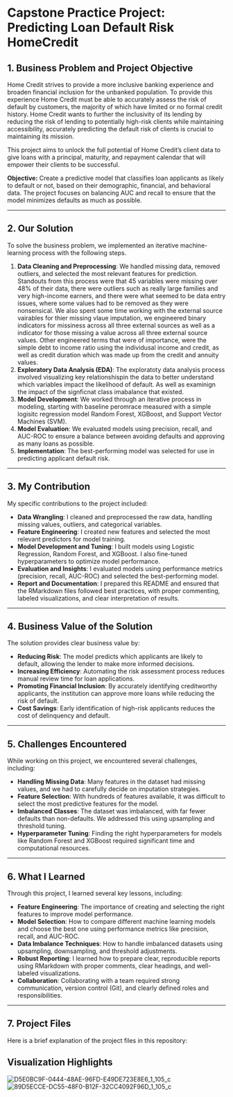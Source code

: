 # **Capstone Practice Project: Predicting Loan Default Risk HomeCredit**

## **1. Business Problem and Project Objective**

Home Credit strives to provide a more inclusive banking experience and broaden financial inclusion for the unbanked population.  To provide this experience Home Credit must be able to accurately assess the risk of default by customers, the majority of which have limited or no formal credit history. Home Credit wants to further the inclusivity of its lending by reducing the risk of lending to potentially high-risk clients while maintaining accessibility, accurately predicting the default risk of clients is crucial to maintaining its mission. 

This project aims to unlock the full potential of Home Credit’s client data to give loans with a principal, maturity, and repayment calendar that will empower their clients to be successful.

**Objective:** 
Create a predictive model that classifies loan applicants as likely to default or not, based on their demographic, financial, and behavioral data. The project focuses on balancing AUC and recall to ensure that the model minimizes defaults as much as possible. 

---

## **2. Our Solution**
To solve the business problem, we implemented an iterative machine-learning process with the following steps. 
1. **Data Cleaning and Preprocessing**:
We handled missing data, removed outliers, and selected the most relevant features for prediction. Standouts from this process were that 45 variables were missing over 48% of their data, there were outliers such as really large families and very high-income earners, and there were what seemed to be data entry issues, where some values had to be removed as they were nonsensical. We also spent some time working with the external source vairables for thier missing vlaue imputation, we engineered binary indicators for missiness across all three external sources as well as a indicator for those missing a value across all three external source values. Other engineered terms that were of importance, were the simple debt to income ratio using the individusal income and credit, as well as credit duration which was made up from the credit and annuity values. 
4. **Exploratory Data Analysis (EDA)**:
The exploratoty data analysis process involved visualizing key relationshispin the data to better understand which variables impact the likelihood of default. As well as examinign the impact of the signficnat class imabalance that existed.
6. **Model Development**:
We worked through an iterative process in modeling, starting with baseline peromrace measured with a simple logisitc regression model
 Random Forest, XGBoost, and Support Vector Machines (SVM).
8. **Model Evaluation**:
We evaluated models using precision, recall, and AUC-ROC to ensure a balance between avoiding defaults and approving as many loans as possible.
9. **Implementation**:
The best-performing model was selected for use in predicting applicant default risk.

---

## **3. My Contribution**
My specific contributions to the project included:
- **Data Wrangling**: I cleaned and preprocessed the raw data, handling missing values, outliers, and categorical variables.
- **Feature Engineering**: I created new features and selected the most relevant predictors for model training.
- **Model Development and Tuning**: I built models using Logistic Regression, Random Forest, and XGBoost. I also fine-tuned hyperparameters to optimize model performance.
- **Evaluation and Insights**: I evaluated models using performance metrics (precision, recall, AUC-ROC) and selected the best-performing model.
- **Report and Documentation**: I prepared this README and ensured that the RMarkdown files followed best practices, with proper commenting, labeled visualizations, and clear interpretation of results.

---

## **4. Business Value of the Solution**
The solution provides clear business value by:
- **Reducing Risk**: The model predicts which applicants are likely to default, allowing the lender to make more informed decisions.
- **Increasing Efficiency**: Automating the risk assessment process reduces manual review time for loan applications.
- **Promoting Financial Inclusion**: By accurately identifying creditworthy applicants, the institution can approve more loans while reducing the risk of default.
- **Cost Savings**: Early identification of high-risk applicants reduces the cost of delinquency and default.

---

## **5. Challenges Encountered**
While working on this project, we encountered several challenges, including:
- **Handling Missing Data**: Many features in the dataset had missing values, and we had to carefully decide on imputation strategies.
- **Feature Selection**: With hundreds of features available, it was difficult to select the most predictive features for the model.
- **Imbalanced Classes**: The dataset was imbalanced, with far fewer defaults than non-defaults. We addressed this using upsampling and threshold tuning.
- **Hyperparameter Tuning**: Finding the right hyperparameters for models like Random Forest and XGBoost required significant time and computational resources.

---

## **6. What I Learned**
Through this project, I learned several key lessons, including:
- **Feature Engineering**: The importance of creating and selecting the right features to improve model performance.
- **Model Selection**: How to compare different machine learning models and choose the best one using performance metrics like precision, recall, and AUC-ROC.
- **Data Imbalance Techniques**: How to handle imbalanced datasets using upsampling, downsampling, and threshold adjustments.
- **Robust Reporting**: I learned how to prepare clear, reproducible reports using RMarkdown with proper comments, clear headings, and well-labeled visualizations.
- **Collaboration**: Collaborating with a team required strong communication, version control (Git), and clearly defined roles and responsibilities.

---

## **7. Project Files**
Here is a brief explanation of the project files in this repository:



## Visualization Highlights
![D5E0BC9F-0444-48AE-96FD-E49DE723E8E6_1_105_c](https://github.com/user-attachments/assets/30f8f7d7-aecd-43d9-a620-ffe2f4f44af8)
![89D5ECCE-DC55-48F0-B12F-32CC4092F96D_1_105_c](https://github.com/user-attachments/assets/4cdf63c7-cf6b-46d3-9ffa-bd82726e0a44)
